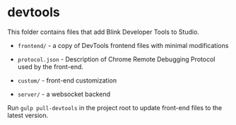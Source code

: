 # devtools

This folder contains files that add Blink Developer Tools to Studio.

 - `frontend/` - a copy of DevTools frontend files with minimal modifications

 - `protocol.json` - Description of Chrome Remote Debugging Protocol
  used by the front-end.

 - `custom/` - front-end customization

 - `server/` - a websocket backend

Run `gulp pull-devtools` in the project root to update front-end files
to the latest version.

